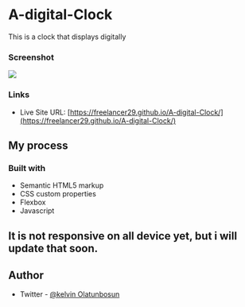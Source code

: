 # A-digital-Clock
This is a clock that displays digitally

### Screenshot

![](./images/%7B0A90AF12-BF8F-4C0C-BB43-FC1CF6AB784B%7D.jpg)

### Links

- Live Site URL: [https://freelancer29.github.io/A-digital-Clock/](https://freelancer29.github.io/A-digital-Clock/)

## My process

### Built with

- Semantic HTML5 markup
- CSS custom properties
- Flexbox
- Javascript

## It is not responsive on all device yet, but i will update that soon.

## Author

- Twitter - [@kelvin Olatunbosun](https://www.twitter.com/kelvin_fieldman)

